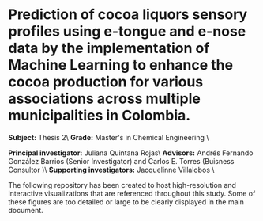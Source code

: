 # **Prediction of cocoa liquors sensory profiles using e-tongue and e-nose data by the implementation of Machine Learning to enhance the cocoa production for various associations across multiple municipalities in Colombia.**

**Subject:** Thesis 2\\
**Grade:** Master's in Chemical Engineering \\

**Principal investigator:** Juliana Quintana Rojas\\
**Advisors:** Andrés Fernando González Barrios (Senior Investigator) and Carlos E. Torres (Buisness Consultor )\\
**Supporting investigators:** Jacquelinne Villalobos \\


The following repository has been created to host high-resolution and interactive visualizations that are referenced throughout this study. Some of these figures are too detailed or large to be clearly displayed in the main document.
